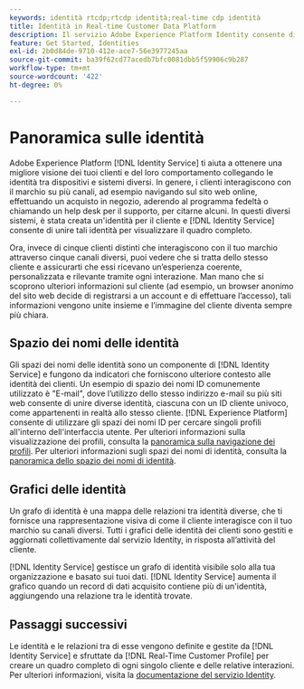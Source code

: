 ```yaml
---
keywords: identità rtcdp;rtcdp identità;real-time cdp identità
title: Identità in Real-time Customer Data Platform
description: Il servizio Adobe Experience Platform Identity consente di ottenere una migliore visione dei clienti e del loro comportamento, collegando le identità tra dispositivi e sistemi diversi.
feature: Get Started, Identities
exl-id: 2b0d84de-9710-412e-ace7-56e3977245aa
source-git-commit: ba39f62cd77acedb7bfc0081dbb5f59906c9b287
workflow-type: tm+mt
source-wordcount: '422'
ht-degree: 0%

---
```


# Panoramica sulle identità

Adobe Experience Platform [!DNL Identity Service] ti aiuta a ottenere una migliore visione dei tuoi clienti e del loro comportamento collegando le identità tra dispositivi e sistemi diversi. In genere, i clienti interagiscono con il marchio su più canali, ad esempio navigando sul sito web online, effettuando un acquisto in negozio, aderendo al programma fedeltà o chiamando un help desk per il supporto, per citarne alcuni. In questi diversi sistemi, è stata creata un&#39;identità per il cliente e [!DNL Identity Service] consente di unire tali identità per visualizzare il quadro completo.

Ora, invece di cinque clienti distinti che interagiscono con il tuo marchio attraverso cinque canali diversi, puoi vedere che si tratta dello stesso cliente e assicurarti che essi ricevano un’esperienza coerente, personalizzata e rilevante tramite ogni interazione. Man mano che si scoprono ulteriori informazioni sul cliente (ad esempio, un browser anonimo del sito web decide di registrarsi a un account e di effettuare l’accesso), tali informazioni vengono unite insieme e l’immagine del cliente diventa sempre più chiara.

## Spazio dei nomi delle identità

Gli spazi dei nomi delle identità sono un componente di [!DNL Identity Service] e fungono da indicatori che forniscono ulteriore contesto alle identità dei clienti. Un esempio di spazio dei nomi ID comunemente utilizzato è &quot;E-mail&quot;, dove l’utilizzo dello stesso indirizzo e-mail su più siti web consente di unire diverse identità, ciascuna con un ID cliente univoco, come appartenenti in realtà allo stesso cliente. [!DNL Experience Platform] consente di utilizzare gli spazi dei nomi ID per cercare singoli profili all&#39;interno dell&#39;interfaccia utente. Per ulteriori informazioni sulla visualizzazione dei profili, consulta la [panoramica sulla navigazione dei profili](profile-browse.md). Per ulteriori informazioni sugli spazi dei nomi di identità, consulta la [panoramica dello spazio dei nomi di identità](../../identity-service/features/namespaces.md).

## Grafici delle identità

Un grafo di identità è una mappa delle relazioni tra identità diverse, che ti fornisce una rappresentazione visiva di come il cliente interagisce con il tuo marchio su canali diversi. Tutti i grafici delle identità dei clienti sono gestiti e aggiornati collettivamente dal servizio Identity, in risposta all’attività del cliente.

[!DNL Identity Service] gestisce un grafo di identità visibile solo alla tua organizzazione e basato sui tuoi dati. [!DNL Identity Service] aumenta il grafico quando un record di dati acquisito contiene più di un&#39;identità, aggiungendo una relazione tra le identità trovate.

## Passaggi successivi

Le identità e le relazioni tra di esse vengono definite e gestite da [!DNL Identity Service] e sfruttate da [!DNL Real-Time Customer Profile] per creare un quadro completo di ogni singolo cliente e delle relative interazioni. Per ulteriori informazioni, visita la [documentazione del servizio Identity](../../identity-service/home.md).
